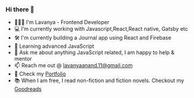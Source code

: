 ### Hi there 👋

- 👩🏻‍💻 I'm Lavanya - Frontend Developer
- 💻 I’m currently working with Javascript,React,React native, Gatsby etc
- 🛠 I'm currently building a Journal app using React and Firebase
- 🌱 Learning advanced JavaScript
- 💬 Ask me about anything JavaScript related, I am happy to help & mentor
- 📫 Reach me out @ lavanyaanand.11@gmail.com
- 💼 Check my [Portfolio](https://lavanya.work/)
- 📚 When I am free, I read non-fiction and fiction novels. Checkout my [Goodreads](https://www.goodreads.com/user/show/27868764-lavanya-anantha-narayanan)
